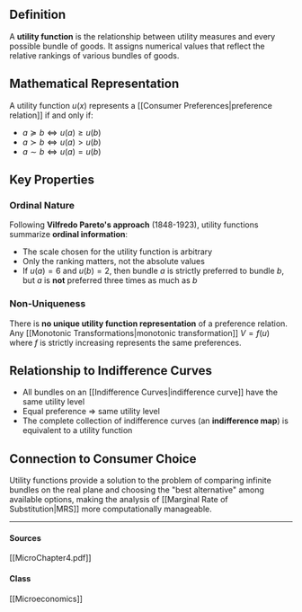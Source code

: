 ## Definition

A **utility function** is the relationship between utility measures and every possible bundle of goods. It assigns numerical values that reflect the relative rankings of various bundles of goods.

## Mathematical Representation

A utility function $u(x)$ represents a [[Consumer Preferences|preference relation]] if and only if:

- $a \succeq b \Leftrightarrow u(a) \geq u(b)$
- $a \succ b \Leftrightarrow u(a) > u(b)$
- $a \sim b \Leftrightarrow u(a) = u(b)$

## Key Properties

### Ordinal Nature
Following **Vilfredo Pareto's approach** (1848-1923), utility functions summarize **ordinal information**:
- The scale chosen for the utility function is arbitrary
- Only the ranking matters, not the absolute values
- If $u(a) = 6$ and $u(b) = 2$, then bundle $a$ is strictly preferred to bundle $b$, but $a$ is **not** preferred three times as much as $b$

### Non-Uniqueness
There is **no unique utility function representation** of a preference relation. Any [[Monotonic Transformations|monotonic transformation]] $V = f(u)$ where $f$ is strictly increasing represents the same preferences.

## Relationship to Indifference Curves

- All bundles on an [[Indifference Curves|indifference curve]] have the same utility level
- Equal preference $\Rightarrow$ same utility level
- The complete collection of indifference curves (an **indifference map**) is equivalent to a utility function

## Connection to Consumer Choice

Utility functions provide a solution to the problem of comparing infinite bundles on the real plane and choosing the "best alternative" among available options, making the analysis of [[Marginal Rate of Substitution|MRS]] more computationally manageable.

---
#### Sources
[[MicroChapter4.pdf]]
#### Class
[[Microeconomics]]